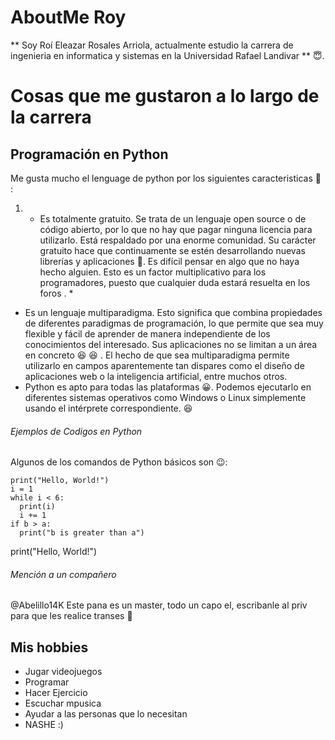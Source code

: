 # AboutMe Roy
 ** Soy Roí Eleazar Rosales Arriola, actualmente estudio la carrera de ingenieria en informatica y sistemas en la Universidad Rafael Landivar ** :innocent:.

# Cosas que me gustaron a lo largo de la carrera

## Programación en Python
Me gusta mucho el lenguage de python por los siguientes caracteristicas :zany_face: : 
1.  * Es totalmente gratuito. Se trata de un lenguaje open source o de código abierto, por lo que no hay que pagar ninguna licencia para utilizarlo.
Está respaldado por una enorme comunidad. Su carácter gratuito hace que continuamente se estén desarrollando nuevas librerías y aplicaciones 	:smiling_face_with_three_hearts:. Es difícil pensar en algo que no haya hecho alguien. Esto es un factor multiplicativo para los programadores, puesto que cualquier duda estará resuelta en los foros . *
- Es un lenguaje multiparadigma. Esto significa que combina propiedades de diferentes paradigmas de programación, lo que permite que sea muy flexible y fácil de aprender de manera independiente de los conocimientos del interesado.
Sus aplicaciones no se limitan a un área en concreto 	:laughing:
:satisfied: . El hecho de que sea multiparadigma permite utilizarlo en campos aparentemente tan dispares como el diseño de aplicaciones web o la inteligencia artificial, entre muchos otros.
- Python es apto para todas las plataformas 	:grinning:. Podemos ejecutarlo en diferentes sistemas operativos como Windows o Linux simplemente usando el intérprete correspondiente. :laughing:

###### Ejemplos de Codigos en Python
Algunos de los comandos de Python básicos son :wink::
```
print("Hello, World!") 
i = 1
while i < 6:
  print(i)
  i += 1
if b > a:
  print("b is greater than a")
```
print("Hello, World!") 

###### Mención a un compañero
@Abelillo14K Este pana es un master, todo un capo el, escribanle al priv para que les realice transes :rofl:

## Mis hobbies
-  Jugar videojuegos
- Programar
- Hacer Ejercicio
- Escuchar mpusica
- Ayudar a las personas que lo necesitan
- NASHE :)